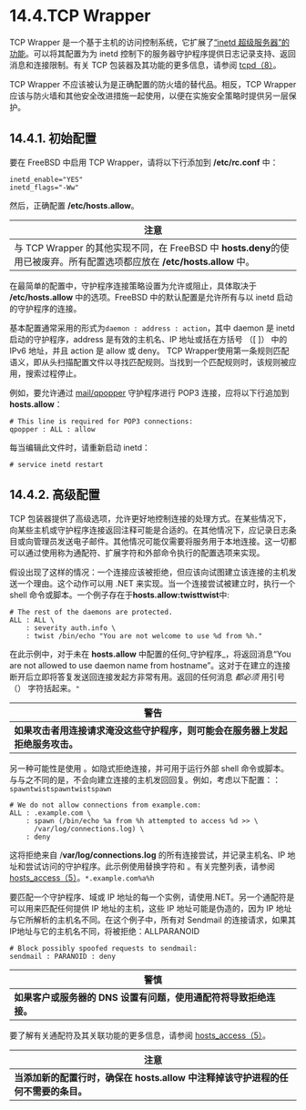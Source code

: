 # 14.4.TCP Wrapper

TCP Wrapper 是一个基于主机的访问控制系统，它扩展了[“inetd 超级服务器”的功能](https://docs.freebsd.org/en/books/handbook/network-servers/index.html#network-inetd)。可以将其配置为为 inetd 控制下的服务器守护程序提供日志记录支持、返回消息和连接限制。有关 TCP 包装器及其功能的更多信息，请参阅 [tcpd（8）](https://www.freebsd.org/cgi/man.cgi?query=tcpd\&sektion=8\&format=html)。

TCP Wrapper 不应该被认为是正确配置的防火墙的替代品。相反，TCP Wrapper 应该与防火墙和其他安全改进措施一起使用，以便在实施安全策略时提供另一层保护。

## 14.4.1. 初始配置

要在 FreeBSD 中启用 TCP Wrapper，请将以下行添加到 **/etc/rc.conf** 中：

```
inetd_enable="YES"
inetd_flags="-Ww"
```

然后，正确配置 **/etc/hosts.allow**。

| 注意                                                                                         |
| ------------------------------------------------------------------------------------------ |
| 与 TCP Wrapper 的其他实现不同，在 FreeBSD 中 **hosts.deny**的使用已被废弃。所有配置选项都应放在 **/etc/hosts.allow** 中。 |

在最简单的配置中，守护程序连接策略设置为允许或阻止，具体取决于 **/etc/hosts.allow** 中的选项。FreeBSD 中的默认配置是允许所有与以 inetd 启动的守护程序的连接。

基本配置通常采用的形式为`daemon : address : action`，其中 daemon 是 inetd 启动的守护程序，address 是有效的主机名、IP 地址或括在方括号 （\[ ]） 中的 IPv6 地址，并且 action 是 allow 或 deny。 TCP Wrapper使用第一条规则匹配语义，即从头扫描配置文件以寻找匹配规则。当找到一个匹配规则时，该规则被应用，搜索过程停止。

例如，要允许通过 [mail/qpopper](https://cgit.freebsd.org/ports/tree/mail/qpopper/pkg-descr) 守护程序进行 POP3 连接，应将以下行追加到 **hosts.allow**：

```
# This line is required for POP3 connections:
qpopper : ALL : allow
```

每当编辑此文件时，请重新启动 inetd：

```
# service inetd restart
```

## 14.4.2. 高级配置

TCP 包装器提供了高级选项，允许更好地控制连接的处理方式。在某些情况下，向某些主机或守护程序连接返回注释可能是合适的。在其他情况下，应记录日志条目或向管理员发送电子邮件。其他情况可能仅需要将服务用于本地连接。这一切都可以通过使用称为通配符、扩展字符和外部命令执行的配置选项来实现。

假设出现了这样的情况：一个连接应该被拒绝，但应该向试图建立该连接的主机发送一个理由。这个动作可以用 .NET 来实现。当一个连接尝试被建立时，执行一个 shell 命令或脚本。一个例子存在于**hosts.allow:twisttwist**中:

```
# The rest of the daemons are protected.
ALL : ALL \
	: severity auth.info \
	: twist /bin/echo "You are not welcome to use %d from %h."
```

在此示例中，对于未在 **hosts.allow** 中配置的任何_守护程序_，将返回消息“You are not allowed to use daemon name from hostname”。这对于在建立的连接断开后立即将答复发送回连接发起方非常有用。返回的任何消息 _都必须_ 用引号 （） 字符括起来。`"`

| 警告                                        |
| ----------------------------------------- |
| **如果攻击者用连接请求淹没这些守护程序，则可能会在服务器上发起拒绝服务攻击。** |

另一种可能性是使用 。如隐式拒绝连接，并可用于运行外部 shell 命令或脚本。与与之不同的是，不会向建立连接的主机发回回复。例如，考虑以下配置：：`spawntwistspawntwistspawn`

```
# We do not allow connections from example.com:
ALL : .example.com \
	: spawn (/bin/echo %a from %h attempted to access %d >> \
	  /var/log/connections.log) \
	: deny
```

这将拒绝来自 /**var/log/connections.log** 的所有连接尝试，并记录主机名、IP 地址和尝试访问的守护程序。此示例使用替换字符和 。有关完整列表，请参阅 [hosts\_access（5）](https://www.freebsd.org/cgi/man.cgi?query=hosts\_access\&sektion=5\&format=html)。`*.example.com%a%h`

要匹配一个守护程序、域或 IP 地址的每一个实例，请使用.NET。另一个通配符是可以用来匹配任何提供 IP 地址的主机，这些 IP 地址可能是伪造的，因为 IP 地址与它所解析的主机名不同。在这个例子中，所有对 Sendmail 的连接请求，如果其IP地址与它的主机名不同，将被拒绝：ALLPARANOID

```
# Block possibly spoofed requests to sendmail:
sendmail : PARANOID : deny
```

| 警慎                                    |
| ------------------------------------- |
| **如果客户或服务器的 DNS 设置有问题，使用通配符将导致拒绝连接。** |

要了解有关通配符及其关联功能的更多信息，请参阅 [hosts\_access（5）](https://www.freebsd.org/cgi/man.cgi?query=hosts\_access\&sektion=5\&format=html)。

| 注意                                                |
| ------------------------------------------------- |
| **当添加新的配置行时，确保在 hosts.allow 中注释掉该守护进程的任何不需要的条目。** |
